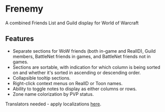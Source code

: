 # Frenemy

A combined Friends List and Guild display for World of Warcraft

## Features

- Separate sections for WoW friends (both in-game and RealID), Guild members, BattleNet friends in games, and BattleNet friends not in games.
- Sections are sortable, with indication for which column is being sorted on and whether it's sorted in ascending or descending order.
- Collapsible tooltip sections.
- Right-click context menus on RealID or Toon names.
- Ability to toggle notes to display as either columns or rows.
- Zone name colorization by PVP status.

Translators needed - apply localizations [here](http://www.wowace.com/addons/frenemy/localization/).
